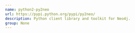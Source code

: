 ```yaml
---
name: python2-py2neo
url: https://pypi.python.org/pypi/py2neo/
description: Python client library and toolkit for Neo4j.
group: None
---
```

